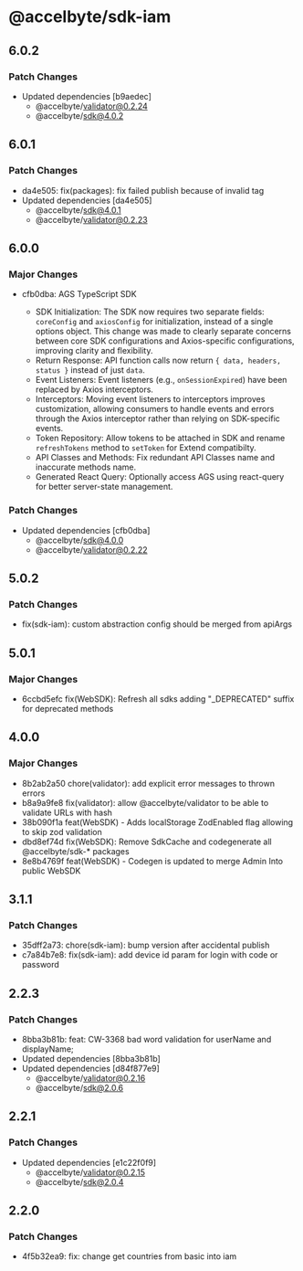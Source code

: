 # @accelbyte/sdk-iam

## 6.0.2

### Patch Changes

- Updated dependencies [b9aedec]
  - @accelbyte/validator@0.2.24
  - @accelbyte/sdk@4.0.2

## 6.0.1

### Patch Changes

- da4e505: fix(packages): fix failed publish because of invalid tag
- Updated dependencies [da4e505]
  - @accelbyte/sdk@4.0.1
  - @accelbyte/validator@0.2.23

## 6.0.0

### Major Changes

- cfb0dba: AGS TypeScript SDK

  - SDK Initialization: The SDK now requires two separate fields: `coreConfig` and `axiosConfig` for initialization, instead of a single options object. This change was made to clearly separate concerns between core SDK configurations and Axios-specific configurations, improving clarity and flexibility.
  - Return Response: API function calls now return `{ data, headers, status }` instead of just `data`.
  - Event Listeners: Event listeners (e.g., `onSessionExpired`) have been replaced by Axios interceptors.
  - Interceptors: Moving event listeners to interceptors improves customization, allowing consumers to handle events and errors through the Axios interceptor rather than relying on SDK-specific events.
  - Token Repository: Allow tokens to be attached in SDK and rename `refreshTokens` method to `setToken` for Extend compatibilty.
  - API Classes and Methods: Fix redundant API Classes name and inaccurate methods name.
  - Generated React Query: Optionally access AGS using react-query for better server-state management.

### Patch Changes

- Updated dependencies [cfb0dba]
  - @accelbyte/sdk@4.0.0
  - @accelbyte/validator@0.2.22

## 5.0.2

### Patch Changes

- fix(sdk-iam): custom abstraction config should be merged from apiArgs

## 5.0.1

### Major Changes

- 6ccbd5efc fix(WebSDK): Refresh all sdks adding "\_DEPRECATED" suffix for deprecated methods

## 4.0.0

### Major Changes

- 8b2ab2a50 chore(validator): add explicit error messages to thrown errors
- b8a9a9fe8 fix(validator): allow @accelbyte/validator to be able to validate URLs with hash
- 38b090f1a feat(WebSDK) - Adds localStorage ZodEnabled flag allowing to skip zod validation
- dbd8ef74d fix(WebSDK): Remove SdkCache and codegenerate all @accelbyte/sdk-\* packages
- 8e8b4769f feat(WebSDK) - Codegen is updated to merge Admin Into public WebSDK

## 3.1.1

### Patch Changes

- 35dff2a73: chore(sdk-iam): bump version after accidental publish
- c7a84b7e8: fix(sdk-iam): add device id param for login with code or password

## 2.2.3

### Patch Changes

- 8bba3b81b: feat: CW-3368 bad word validation for userName and displayName;
- Updated dependencies [8bba3b81b]
- Updated dependencies [d84f877e9]
  - @accelbyte/validator@0.2.16
  - @accelbyte/sdk@2.0.6

## 2.2.1

### Patch Changes

- Updated dependencies [e1c22f0f9]
  - @accelbyte/validator@0.2.15
  - @accelbyte/sdk@2.0.4

## 2.2.0

### Patch Changes

- 4f5b32ea9: fix: change get countries from basic into iam

